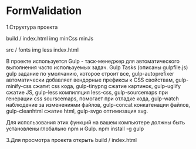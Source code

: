 # FormValidation
1.Структура проекта

build / 
index.html 
img 
minCss 
minJs 

src / 
fonts 
img 
less 
index.html

В проекте используется Gulp - таск-менеджер для автоматического выполнения часто используемых задач.
Gulp Tasks (описаны gulpfile.js) 
gulp задание по умолчанию, которое строит все, 
gulp-autoprefixer автоматически добавляет вендорные префиксы к CSS свойствам, 
gulp-minify-css сжатиt css кода, 
gulp-tinypng сжатие картинок, 
gulp-uglify сжатие JS, 
gulp-less компиляция less-css, 
gulp-sourcemaps при генерации css sourscemaps, помогает при отладке кода, 
gulp-watch наблюдение за изменениями файлов, 
gulp-concat конкатенации файлов, 
gulp-cleanhtml сжатие html,
gulp-svgo оптимизация svg. 

Для использования этих функций на вашем компьютере должны быть установлены глобально npm и Gulp.
npm install -g gulp

3.Для просмотра проекта открыть build / index.html
